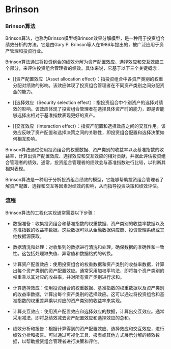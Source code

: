 # Brinson
### Brinson算法
Brinson算法，也称为Brinson模型或Brinson效果分解模型，是一种用于投资组合绩效分析的方法。它是由Gary P. Brinson等人在1986年提出的，被广泛应用于资产管理和投资行业。

Brinson算法通过将投资组合的绩效分解为资产配置效应、选择效应和交互效应三个部分，来评估投资组合管理者的绩效。具体来说，它基于以下三个关键概念：

- []资产配置效应（Asset allocation effect）：指投资组合中各资产类别的权重分配对绩效的影响。该效应体现了投资组合管理者在不同资产类别之间分配资金的能力。

- []选择效应（Security selection effect）：指投资组合中个别资产的选择对绩效的影响。该效应体现了投资组合管理者在选择具体资产时的能力，即是否能够选择出相对于基准指数表现更好的资产。

- []交互效应（Interaction effect）：指资产配置和选择效应之间的交互作用。该效应反映了资产配置和选择决策之间的关联性，即投资组合配置和选择决策如何相互影响。

Brinson算法通过使用投资组合的权重数据、资产类别的收益率以及基准指数的收益率，计算出资产配置效应、选择效应和交互效应的相对贡献，并据此评估投资组合管理者的绩效。通常，投资组合管理者的绩效会与基准指数进行比较，以判断其相对表现。

Brinson算法是一种用于分析投资组合绩效的模型，它能够帮助投资组合管理者了解资产配置、选择和交互等因素对绩效的影响，从而指导投资决策和绩效评估。

### 流程
Brinson算法的工程化实现通常需要以下步骤：

* 数据准备：收集投资组合和基准指数的权重数据、资产类别的收益率数据以及基准指数的收益率数据。这些数据可以从金融数据供应商、投资管理系统或其他数据源获取。

* 数据清洗和处理：对收集到的数据进行清洗和处理，确保数据的准确性和一致性。这包括处理缺失值、异常值和数据格式的转换。

* 计算资产配置效应：使用投资组合的权重数据和资产类别的收益率数据，计算出每个资产类别的资产配置效应。通常采用加权平均法，即将每个资产类别的权重乘以其对应的收益率，并对所有资产类别进行求和。

* 计算选择效应：使用投资组合的权重数据、基准指数的权重数据以及资产类别的收益率数据，计算出每个资产类别的选择效应。这可以通过将投资组合和基准指数的权重差异乘以对应的资产类别的收益率来实现。

* 计算交互效应：使用资产配置效应和选择效应的数据，计算出交互效应。通常采用减法，即将总绩效减去资产配置效应和选择效应的总和。

* 绩效分析和报告：根据计算得到的资产配置效应、选择效应和交互效应，进行绩效分析和报告。可以通过可视化工具、报表或其他方式展示分解的绩效数据，以帮助投资组合管理者进行决策和评估。
